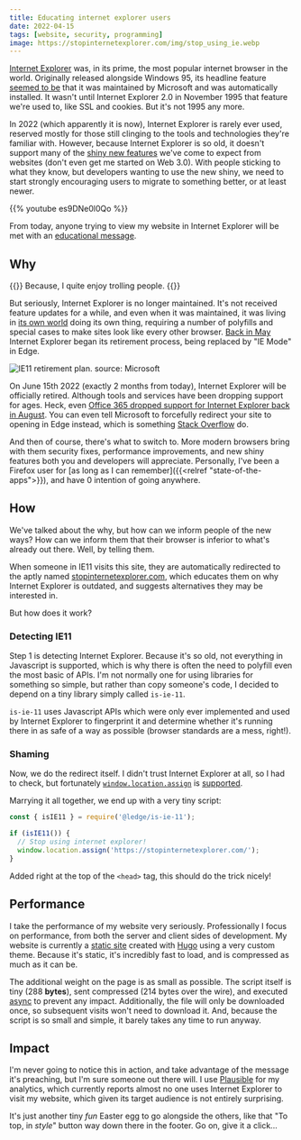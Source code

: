 ```yaml
---
title: Educating internet explorer users
date: 2022-04-15
tags: [website, security, programming]
image: https://stopinternetexplorer.com/img/stop_using_ie.webp
---
```


[Internet Explorer](https://en.wikipedia.org/wiki/Internet_Explorer) was, in its prime, the most popular internet browser in the world. Originally released alongside Windows 95, its headline feature [seemed to be](https://web.archive.org/web/20031002010203/http://www.microsoft.com/windows/WinHistoryIE.mspx) that it was maintained by Microsoft and was automatically installed. It wasn't until Internet Explorer 2.0 in November 1995 that feature we're used to, like SSL and cookies. But it's not 1995 any more.


In 2022 (which apparently it is now), Internet Explorer is rarely ever used, reserved mostly for those still clinging to the tools and technologies they're familiar with. However, because Internet Explorer is so old, it doesn't support many of the [shiny new features](https://caniuse.com/?compare=ie+11,edge+100,firefox+99,chrome+100&compareCats=all) we've come to expect from websites (don't even get me started on Web 3.0). With people sticking to what they know, but developers wanting to use the new shiny, we need to start strongly encouraging users to migrate to something better, or at least newer.

{{% youtube es9DNe0l0Qo %}}

From today, anyone trying to view my website in Internet Explorer will be met with an [educational message](https://stopinternetexplorer.com/).

## Why

{{<block tldr>}}
Because, I quite enjoy trolling people.
{{</block>}}

But seriously, Internet Explorer is no longer maintained. It's not received feature updates for a while, and even when it was maintained, it was living in [its own world](https://code.tutsplus.com/tutorials/9-most-common-ie-bugs-and-how-to-fix-them--net-7764) doing its own thing, requiring a number of polyfills and special cases to make sites look like every other browser. [Back in May](https://blogs.windows.com/windowsexperience/2021/05/19/the-future-of-internet-explorer-on-windows-10-is-in-microsoft-edge/) Internet Explorer began its retirement process, being replaced by "IE Mode" in Edge.

![IE11 retirement plan. source: Microsoft](https://blogs.windows.com/wp-content/uploads/prod/sites/2/2021/05/New-Timeline-1024x361.png)

On June 15th 2022 (exactly 2 months from today), Internet Explorer will be officially retired. Although tools and services have been dropping support for ages. Heck, even [Office 365 dropped support for Internet Explorer back in August](https://techcommunity.microsoft.com/t5/microsoft-365-blog/microsoft-365-apps-say-farewell-to-internet-explorer-11-and/ba-p/1591666). You can even tell Microsoft to forcefully redirect your site to opening in Edge instead, which is something [Stack Overflow](https://stackoverflow.com/questions/63731061/how-do-i-redirect-ie11-to-edge-like-stack-overflow) do.

And then of course, there's what to switch to. More modern browsers bring with them security fixes, performance improvements, and new shiny features both you and developers will appreciate. Personally, I've been a Firefox user for [as long as I can remember]({{<relref "state-of-the-apps">}}), and have 0 intention of going anywhere.

## How

We've talked about the why, but how can we inform people of the new ways? How can we inform them that their browser is inferior to what's already out there. Well, by telling them.

When someone in IE11 visits this site, they are automatically redirected to the aptly named [stopinternetexplorer.com](https://stopinternetexplorer.com/), which educates them on why Internet Explorer is outdated, and suggests alternatives they may be interested in.

But how does it work?

### Detecting IE11

Step 1 is detecting Internet Explorer. Because it's so old, not everything in Javascript is supported, which is why there is often the need to polyfill even the most basic of APIs. I'm not normally one for using libraries for something so simple, but rather than copy someone's code, I decided to depend on a tiny library simply called `is-ie-11`.

`is-ie-11` uses Javascript APIs which were only ever implemented and used by Internet Explorer to fingerprint it and determine whether it's running there in as safe of a way as possible (browser standards are a mess, right!).

### Shaming

Now, we do the redirect itself. I didn't trust Internet Explorer at all, so I had to check, but fortunately [`window.location.assign`](https://developer.mozilla.org/en-US/docs/Web/API/Location/assign) is [supported](https://caniuse.com/mdn-api_location_assign).

Marrying it all together, we end up with a very tiny script:

```javascript
const { isIE11 } = require('@ledge/is-ie-11');

if (isIE11()) {
  // Stop using internet explorer!
  window.location.assign('https://stopinternetexplorer.com/');
}
```

Added right at the top of the `<head>` tag, this should do the trick nicely!

## Performance

I take the performance of my website very seriously. Professionally I focus on performance, from both the server and client sides of development.  My website is currently a [static site](https://github.com/realorangeone/theorangeone.net) created with [Hugo](https://gohugo.io) using a very custom theme. Because it's static, it's incredibly fast to load, and is compressed as much as it can be.

The additional weight on the page is as small as possible. The script itself is tiny (288 **bytes**), sent compressed (214 bytes over the wire), and executed [async](https://developer.mozilla.org/en-US/docs/Web/HTML/Element/script#attr-async) to prevent any impact. Additionally, the file will only be downloaded once, so subsequent visits won't need to download it. And, because the script is so small and simple, it barely takes any time to run anyway.

## Impact

I'm never going to notice this in action, and take advantage of the message it's preaching, but I'm sure someone out there will. I use [Plausible](https://plausible.io) for my analytics, which currently reports almost no one uses Internet Explorer to visit my website, which given its target audience is not entirely surprising.

It's just another tiny _fun_ Easter egg to go alongside the others, like that "To top, in _style_" button way down there in the footer. Go on, give it a click...
